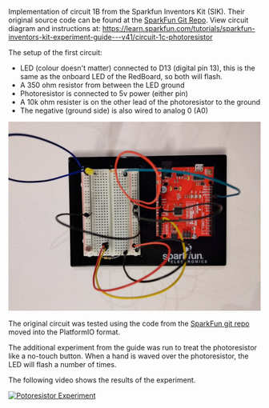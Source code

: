 Implementation of circuit 1B from the Sparkfun Inventors Kit (SIK). Their original source code can be found at the [SparkFun Git Repo](https://github.com/sparkfun/SIK-Guide-Code).
View circuit diagram and instructions at: https://learn.sparkfun.com/tutorials/sparkfun-inventors-kit-experiment-guide---v41/circuit-1c-photoresistor

The setup of the first circuit:
* LED (colour doesn't matter) connected to D13 (digital pin 13), this is the same as the onboard LED of the RedBoard, so both will flash.
* A 350 ohm resistor from between the LED ground
* Photoresistor is connected to 5v power (either pin)
* A 10k ohm resister is on the other lead of the photoresistor to the ground
* The negative (ground side) is also wired to analog 0 (A0)

![Wiring Photo][1]

[1]: doc/1C_Wiring.jpg "1C Circuit Wiring"

The original circuit was tested using the code from the [SparkFun git repo](https://github.com/sparkfun/SIK-Guide-Code/blob/master/SIK_Circuit_1C-Photoresistor/SIK_Circuit_1C-Photoresistor.ino) moved into the PlatformIO format.

The additional experiment from the guide was run to treat the photoresistor like a no-touch button. When a hand is waved over the photoresistor, the LED will flash a number of times.

The following video shows the results of the experiment.

[![Potoresistor Experiment](doc/C1C_Intro.png)](https://youtu.be/T8ByeexY0LM "1C Experiment Video")